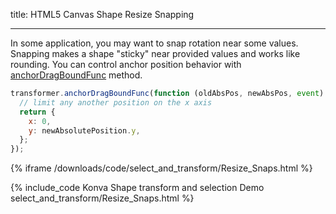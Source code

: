 title: HTML5 Canvas Shape Resize Snapping

---

In some application, you may want to snap rotation near some values. Snapping makes a shape "sticky" near provided values and works like rounding.
You can control anchor position behavior with [anchorDragBoundFunc](https://konvajs.org/api/Konva.Transformer.html#anchorDragBoundFunc__anchor) method.

```js
transformer.anchorDragBoundFunc(function (oldAbsPos, newAbsPos, event) {
  // limit any another position on the x axis
  return {
    x: 0,
    y: newAbsolutePosition.y,
  };
});
```

{% iframe /downloads/code/select_and_transform/Resize_Snaps.html %}

{% include_code Konva Shape transform and selection Demo select_and_transform/Resize_Snaps.html %}
